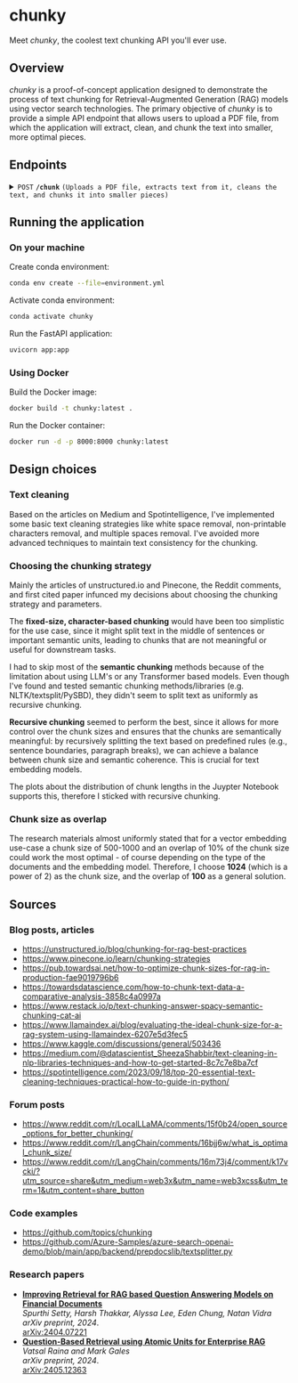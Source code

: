 # chunky
Meet *chunky*, the coolest text chunking API you'll ever use.

## Overview
*chunky* is a proof-of-concept application designed to demonstrate the process of text chunking for Retrieval-Augmented Generation (RAG) models using vector search technologies. The primary objective of *chunky* is to provide a simple API endpoint that allows users to upload a PDF file, from which the application will extract, clean, and chunk the text into smaller, more optimal pieces.

## Endpoints

<details>
  <summary><code>POST</code> <code><b>/chunk</b></code> <code>(Uploads a PDF file, extracts text from it, cleans the text, and chunks it into smaller pieces)</code></summary>

##### Parameters

> | name      |  type     | data type               | description                                                           |
> |-----------|-----------|-------------------------|-----------------------------------------------------------------------|
> | `file`    |  required | file                    | The PDF file to be uploaded                                           |

##### Responses

> | http code     | content-type                      | response                                                            |
> |---------------|-----------------------------------|---------------------------------------------------------------------|
> | `200`         | `application/json`                | `{"chunks": ["chunk1", "chunk2", ...]}`                             |
> | `400`         | `application/json`                | `{"detail": "Invalid file type. Please upload a PDF file."}`        |
> | `500`         | `application/json`                | `{"detail": "An error occurred: {error_message}"}`                  |

##### Example cURL

> ```bash
> curl -X POST "http://localhost:8000/chunk" -H "accept: application/json" -H "Content-Type: multipart/form-data" -F "file=@path/to/your/file.pdf"
> ```

</details>

## Running the application

### On your machine
Create conda environment:
  ```bash
  conda env create --file=environment.yml
  ```

Activate conda environment:
  ```bash
  conda activate chunky
  ```

Run the FastAPI application:
  ```bash
  uvicorn app:app
  ```

### Using Docker

Build the Docker image:
```bash
docker build -t chunky:latest .
```

Run the Docker container:
```bash
docker run -d -p 8000:8000 chunky:latest
```

## Design choices

### Text cleaning
Based on the articles on Medium and Spotintelligence, I've implemented some basic text cleaning strategies like white space removal, non-printable characters removal, and multiple spaces removal. I've avoided more advanced techniques to maintain text consistency for the chunking.

### Choosing the chunking strategy
Mainly the articles of unstructured.io and Pinecone, the Reddit comments, and first cited paper infunced my decisions about choosing the chunking strategy and parameters.

The **fixed-size, character-based chunking** would have been too simplistic for the use case, since it might split text in the middle of sentences or important semantic units, leading to chunks that are not meaningful or useful for downstream tasks.

I had to skip most of the **semantic chunking** methods because of the limitation about using LLM's or any Transformer based models. Even though I've found and tested semantic chunking methods/libraries (e.g. NLTK/textsplit/PySBD), they didn't seem to split text as uniformly as recursive chunking.

**Recursive chunking** seemed to perform the best, since it allows for more control over the chunk sizes and ensures that the chunks are semantically meaningful: by recursively splitting the text based on predefined rules (e.g., sentence boundaries, paragraph breaks), we can achieve a balance between chunk size and semantic coherence. This is crucial for text embedding models.

The plots about the distribution of chunk lengths in the Juypter Notebook supports this, therefore I sticked with recursive chunking.

### Chunk size as overlap
The research materials almost uniformly stated that for a vector embedding use-case a chunk size of 500-1000 and an overlap of 10% of the chunk size could work the most optimal - of course depending on the type of the documents and the embedding model. Therefore, I choose **1024** (which is a power of 2) as the chunk size, and the overlap of **100** as a general solution.

## Sources

### Blog posts, articles
- https://unstructured.io/blog/chunking-for-rag-best-practices
- https://www.pinecone.io/learn/chunking-strategies
- https://pub.towardsai.net/how-to-optimize-chunk-sizes-for-rag-in-production-fae9019796b6
- https://towardsdatascience.com/how-to-chunk-text-data-a-comparative-analysis-3858c4a0997a
- https://www.restack.io/p/text-chunking-answer-spacy-semantic-chunking-cat-ai
- https://www.llamaindex.ai/blog/evaluating-the-ideal-chunk-size-for-a-rag-system-using-llamaindex-6207e5d3fec5
- https://www.kaggle.com/discussions/general/503436
- https://medium.com/@datascientist_SheezaShabbir/text-cleaning-in-nlp-libraries-techniques-and-how-to-get-started-8c7c7e8ba7cf
- https://spotintelligence.com/2023/09/18/top-20-essential-text-cleaning-techniques-practical-how-to-guide-in-python/

### Forum posts
- https://www.reddit.com/r/LocalLLaMA/comments/15f0b24/open_source_options_for_better_chunking/
- https://www.reddit.com/r/LangChain/comments/16bjj6w/what_is_optimal_chunk_size/
- https://www.reddit.com/r/LangChain/comments/16m73j4/comment/k17vcki/?utm_source=share&utm_medium=web3x&utm_name=web3xcss&utm_term=1&utm_content=share_button

### Code examples
- https://github.com/topics/chunking
- https://github.com/Azure-Samples/azure-search-openai-demo/blob/main/app/backend/prepdocslib/textsplitter.py

### Research papers
- **[Improving Retrieval for RAG based Question Answering Models on Financial Documents](https://arxiv.org/abs/2404.07221)**  
  *Spurthi Setty, Harsh Thakkar, Alyssa Lee, Eden Chung, Natan Vidra*  
  *arXiv preprint, 2024*.  
  [arXiv:2404.07221](https://arxiv.org/abs/2404.07221)  
- **[Question-Based Retrieval using Atomic Units for Enterprise RAG](https://arxiv.org/abs/2405.12363)**  
  *Vatsal Raina and Mark Gales*  
  *arXiv preprint, 2024*.  
  [arXiv:2405.12363](https://arxiv.org/abs/2405.12363)  